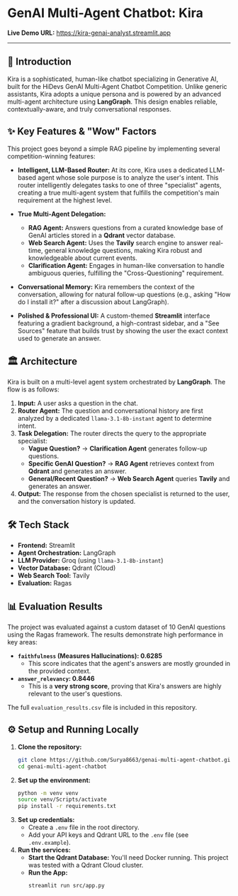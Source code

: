 # GenAI Multi-Agent Chatbot: Kira

**Live Demo URL:** https://kira-genai-analyst.streamlit.app

---

## 🚀 Introduction

Kira is a sophisticated, human-like chatbot specializing in Generative AI, built for the HiDevs GenAI Multi-Agent Chatbot Competition. Unlike generic assistants, Kira adopts a unique persona and is powered by an advanced multi-agent architecture using **LangGraph**. This design enables reliable, contextually-aware, and truly conversational responses.

## ✨ Key Features & "Wow" Factors

This project goes beyond a simple RAG pipeline by implementing several competition-winning features:

* **Intelligent, LLM-Based Router:** At its core, Kira uses a dedicated LLM-based agent whose sole purpose is to analyze the user's intent. This router intelligently delegates tasks to one of three "specialist" agents, creating a true multi-agent system that fulfills the competition's main requirement at the highest level.

* **True Multi-Agent Delegation:**
    * **RAG Agent:** Answers questions from a curated knowledge base of GenAI articles stored in a **Qdrant** vector database.
    * **Web Search Agent:** Uses the **Tavily** search engine to answer real-time, general knowledge questions, making Kira robust and knowledgeable about current events.
    * **Clarification Agent:** Engages in human-like conversation to handle ambiguous queries, fulfilling the "Cross-Questioning" requirement.

* **Conversational Memory:** Kira remembers the context of the conversation, allowing for natural follow-up questions (e.g., asking "How do I install it?" after a discussion about LangGraph).

* **Polished & Professional UI:** A custom-themed **Streamlit** interface featuring a gradient background, a high-contrast sidebar, and a "See Sources" feature that builds trust by showing the user the exact context used to generate an answer.

## 🏛️ Architecture

Kira is built on a multi-level agent system orchestrated by **LangGraph**. The flow is as follows:

1.  **Input:** A user asks a question in the chat.
2.  **Router Agent:** The question and conversational history are first analyzed by a dedicated `llama-3.1-8b-instant` agent to determine intent.
3.  **Task Delegation:** The router directs the query to the appropriate specialist:
    * **Vague Question?** -> **Clarification Agent** generates follow-up questions.
    * **Specific GenAI Question?** -> **RAG Agent** retrieves context from **Qdrant** and generates an answer.
    * **General/Recent Question?** -> **Web Search Agent** queries **Tavily** and generates an answer.
4.  **Output:** The response from the chosen specialist is returned to the user, and the conversation history is updated.

## 🛠️ Tech Stack

* **Frontend:** Streamlit
* **Agent Orchestration:** LangGraph
* **LLM Provider:** Groq (using `llama-3.1-8b-instant`)
* **Vector Database:** Qdrant (Cloud)
* **Web Search Tool:** Tavily
* **Evaluation:** Ragas

## 📊 Evaluation Results

The project was evaluated against a custom dataset of 10 GenAI questions using the Ragas framework. The results demonstrate high performance in key areas:

* **`faithfulness` (Measures Hallucinations): 0.6285**
    * This score indicates that the agent's answers are mostly grounded in the provided context.
* **`answer_relevancy`: 0.8446**
    * This is a **very strong score**, proving that Kira's answers are highly relevant to the user's questions.

The full `evaluation_results.csv` file is included in this repository.

## ⚙️ Setup and Running Locally

1.  **Clone the repository:**
    ```bash
    git clone https://github.com/Surya8663/genai-multi-agent-chatbot.git
    cd genai-multi-agent-chatbot
    ```
2.  **Set up the environment:**
    ```bash
    python -m venv venv
    source venv/Scripts/activate
    pip install -r requirements.txt
    ```
3.  **Set up credentials:**
    * Create a `.env` file in the root directory.
    * Add your API keys and Qdrant URL to the `.env` file (see `.env.example`).
4.  **Run the services:**
    * **Start the Qdrant Database:** You'll need Docker running. This project was tested with a Qdrant Cloud cluster.
    * **Run the App:**
        ```bash
        streamlit run src/app.py
        ```
